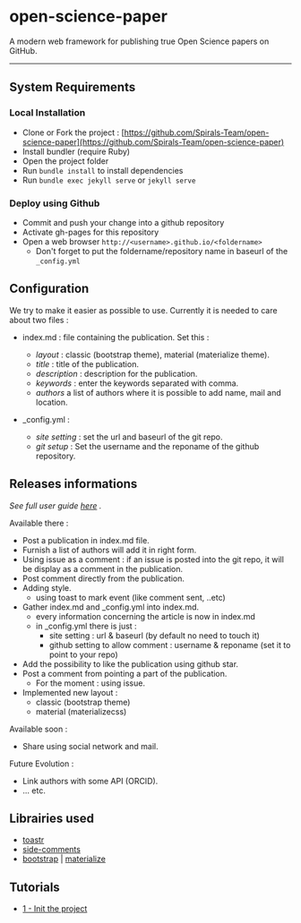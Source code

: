 # open-science-paper

A modern web framework for publishing true Open Science papers on GitHub.

---

## System Requirements

### Local Installation

* Clone or Fork the project : [https://github.com/Spirals-Team/open-science-paper](https://github.com/Spirals-Team/open-science-paper)
*  Install bundler (require Ruby)
*  Open the project folder
*  Run `bundle install` to install dependencies
*  Run `bundle exec jekyll serve` or `jekyll serve`

### Deploy using Github

* Commit and push your change into a github repository
* Activate gh-pages for this repository
* Open a web browser `http://<username>.github.io/<foldername>`
  - Don't forget to put the foldername/repository name in baseurl of the `_config.yml`

## Configuration 

We try to make it easier as possible to use. Currently it is needed to care about two files :

* index.md : file containing the publication. Set this :
  - *layout* : classic (bootstrap theme), material (materialize theme).
  - *title* : title of the publication.
  - *description* : description for the publication.
  - *keywords* : enter the keywords separated with comma.
  - *authors* a list of authors where it is possible to add name, mail and location.

* _config.yml :
  - *site setting* : set the url and baseurl of the git repo.
  - *git setup* : Set the username and the reponame of the github repository.


## Releases informations

*See full user guide [here](doc.md) .*

Available there : 

* Post a publication in index.md file.
* Furnish a list of authors will add it in right form.
* Using issue as a comment : if an issue is posted into the git repo, it will be display as a comment in the publication.
* Post comment directly from the publication.
* Adding style.
	* using toast to mark event (like comment sent, ..etc)
* Gather index.md and _config.yml into index.md.
	* every information concerning the article is now in index.md
	* in _config.yml there is just : 
		* site setting : url & baseurl (by default no need to touch it)
		* github setting to allow comment : username & reponame (set it to point to your repo)
* Add the possibility to like the publication using github star.
* Post a comment from pointing a part of the publication.
	* For the moment : using issue.
* Implemented new layout :
	* classic (bootstrap theme)
	* material (materializecss)

Available soon :

* Share using social network and mail.

Future Evolution :

* Link authors with some API (ORCID).
* ... etc.

## Librairies used

* [toastr](https://github.com/CodeSeven/toastr)
* [side-comments](http://aroc.github.io/side-comments-demo)
* [bootstrap](http://getbootstrap.com) | [materialize](http://materializecss.com)

## Tutorials

* [1 - Init the project](https://www.youtube.com/watch?v=OIEl64boKS8)